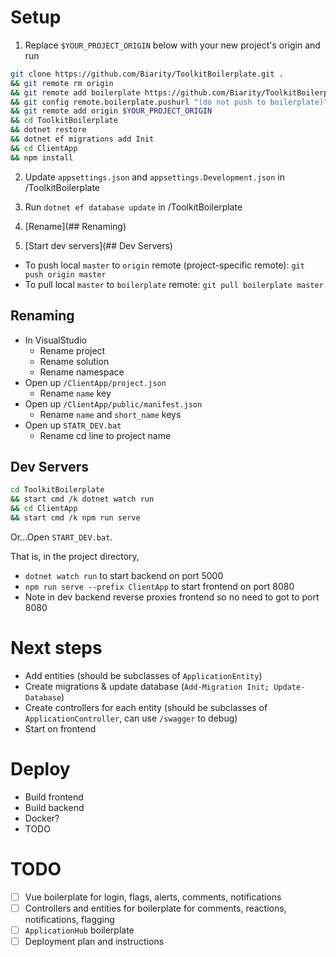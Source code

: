 # Setup

1. Replace `$YOUR_PROJECT_ORIGIN` below with your new project's origin and run

```bash
git clone https://github.com/Biarity/ToolkitBoilerplate.git . 
&& git remote rm origin 
&& git remote add boilerplate https://github.com/Biarity/ToolkitBoilerplate.git 
&& git config remote.boilerplate.pushurl "(do not push to boilerplate)" 
&& git remote add origin $YOUR_PROJECT_ORIGIN 
&& cd ToolkitBoilerplate 
&& dotnet restore 
&& dotnet ef migrations add Init 
&& cd ClientApp 
&& npm install 
``` 

2. Update `appsettings.json` and `appsettings.Development.json` in /ToolkitBoilerplate

3. Run `dotnet ef database update` in /ToolkitBoilerplate

4. [Rename](## Renaming)

5. [Start dev servers](## Dev Servers)

* To push local `master` to `origin` remote (project-specific remote): `git push origin master`
* To pull local `master` to `boilerplate` remote: `git pull boilerplate master`

## Renaming

* In VisualStudio
    * Rename project
    * Rename solution
    * Rename namespace
* Open up `/ClientApp/project.json`
    * Rename `name` key
* Open up `/ClientApp/public/manifest.json`
    * Rename `name` and `short_name` keys
* Open up `STATR_DEV.bat`
	* Rename cd line to project name

## Dev Servers

```bash
cd ToolkitBoilerplate 
&& start cmd /k dotnet watch run 
&& cd ClientApp
&& start cmd /k npm run serve 
```

Or...Open `START_DEV.bat`.

That is, in the project directory,
* `dotnet watch run` to start backend on port 5000
* `npm run serve --prefix ClientApp` to start frontend on port 8080
* Note in dev backend reverse proxies frontend so no need to got to port 8080

# Next steps

* Add entities (should be subclasses of `ApplicationEntity`)
* Create migrations & update database (`Add-Migration Init; Update-Database`)
* Create controllers for each entity (should be subclasses of `ApplicationController`, can use `/swagger` to debug)
* Start on frontend

# Deploy

* Build frontend
* Build backend
* Docker? 
* TODO

# TODO

- [ ] Vue boilerplate for login, flags, alerts, comments, notifications
- [ ] Controllers and entities for boilerplate for comments, reactions, notifications, flagging
- [ ] `ApplicationHub` boilerplate
- [ ] Deployment plan and instructions